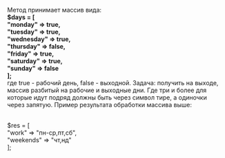 Метод принимает массив вида:</br>
        **$days = [</br>
            "monday" => true,</br>
            "tuesday" => true,</br>
            "wednesday" => true,</br>
            "thursday" => false,</br>
            "friday" => true,</br>
            "saturday" => true,</br>
            "sunday" => false</br>
        ];**</br>
где true - рабочий день, false - выходной. 
Задача: получить на выходе, массив разбитый на рабочие и выходные дни. Где три и более для которые идут подряд должны быть через символ тире, а одиночки через запятую. 
Пример результата обработки массива выше:
     
</br>
  $res = [</br>
            "work" => "пн-ср,пт,сб",</br>
            "weekends" => "чт,нд"</br>
        ];
